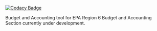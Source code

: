 [![Codacy Badge](https://api.codacy.com/project/badge/Grade/dde2d423ea974b07b7a6132de0d03c15)](https://www.codacy.com/app/KarmaScripter/BudgetExecution?utm_source=github.com&amp;utm_medium=referral&amp;utm_content=KarmaScripter/BudgetExecution&amp;utm_campaign=Badge_Grade)


Budget and Accounting tool for EPA Region 6 Budget and Accounting Section currently under development. 
